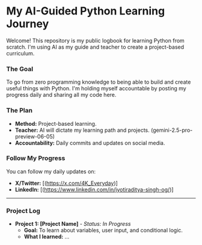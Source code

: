 # My AI-Guided Python Learning Journey

Welcome! This repository is my public logbook for learning Python from scratch. I'm using AI as my guide and teacher to create a project-based curriculum.

### The Goal
To go from zero programming knowledge to being able to build and create useful things with Python. I'm holding myself accountable by posting my progress daily and sharing all my code here.

### The Plan
- **Method:** Project-based learning.
- **Teacher:** AI will dictate my learning path and projects. (gemini-2.5-pro-preview-06-05)
- **Accountability:** Daily commits and updates on social media.

### Follow My Progress
You can follow my daily updates on:
- **X/Twitter:** [(https://x.com/4K_Everyday)]
- **LinkedIn:** [(https://www.linkedin.com/in/jyotiraditya-singh-og/)]

---

### Project Log

*   **Project 1: [Project Name]** - *Status: In Progress*
    *   **Goal:** To learn about variables, user input, and conditional logic.
    *   **What I learned:** ...
